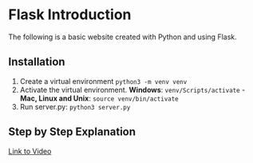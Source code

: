 # Flask Introduction

The following is a basic website created with Python and using Flask. 

## Installation

1. Create a virtual environment `python3 -m venv venv`
2. Activate the virtual environment. **Windows**: `venv/Scripts/activate` - **Mac, Linux and Unix**: `source venv/bin/activate`
3. Run server.py: `python3 server.py`

## Step by Step Explanation

[Link to  Video](https://www.youtube.com/watch?v=Epr7r6rPdP4)